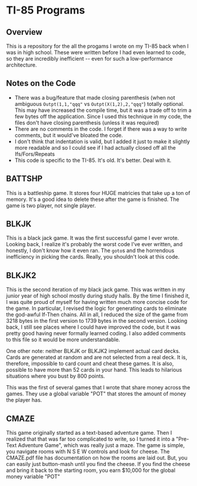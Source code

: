 # TI-85 Programs
## Overview
This is a repository for the all the progams I wrote on my TI-85 back when I was in high school. These were written before I had even learned to code, so they are incredibly inefficient -- even for such a low-performance architecture.

## Notes on the Code
* There was a bug/feature that made closing parenthesis (when not ambiguous `Outpt(1,1,"qqq"` vs `Outpt(X(1,2),2,"qqq"`) totally optional. This may have increased the compile time, but it was a trade off to trim a few bytes off the application. Since I used this technique in my code, the files don't have closing parenthesis (unless it was required)
* There are no comments in the code. I forget if there was a way to write comments, but it would've bloated the code.
* I don't think that indentation is valid, but I added it just to make it slightly more readable and so I could see if I had actually closed off all the Ifs/Fors/Repeats
* This code is specific to the TI-85. It's old. It's better. Deal with it. 

## BATTSHP
This is a battleship game. It stores four HUGE matricies that take up a ton of memory. It's a good idea to delete these after the game is finished. The game is two player, not single player.

## BLKJK
This is a black jack game. It was the first successful game I ever wrote. Looking back, I realize it's probably the worst code I've ever written, and honestly, I don't know how it even ran. The `goto`s and the horrendous inefficiency in picking the cards. Really, you shouldn't look at this code.

## BLKJK2
This is the second iteration of my black jack game. This was written in my junior year of high school mostly during study halls. By the time I finished it, I was quite proud of myself for having written much more concise code for the game. In particular, I revised the logic for generating cards to eliminate the god-awful If-Then chains. All in all, I reduced the size of the game from 3218 bytes in the first version to 1739 bytes in the second version. Looking back, I still see places where I could have improved the code, but it was pretty good having never formally learned coding. I also added comments to this file so it would be more understandable.

One other note: neither BLKJK or BLKJK2 implement actual card decks. Cards are generated at random and are not selected from a real deck. It is, therefore, impossible to card count and cheat these games. It is also, possible to have more than 52 cards in your hand. This leads to hilarious situations where you bust by 800 points.

This was the first of several games that I wrote that share money across the games. They use a global variable "POT" that stores the amount of money the player has.

## CMAZE
This game originally started as a text-based adventure game. Then I realized that that was far too complicated to write, so I turned it into a "Pre-Text Adventure Game", which was really just a maze. The game is simple, you navigate rooms with N S E W controls and look for cheese. The CMAZE.pdf file has documentation on how the rooms are laid out. But, you can easily just button-mash until you find the cheese. If you find the cheese and bring it back to the starting room, you earn $10,000 for the global money variable "POT"